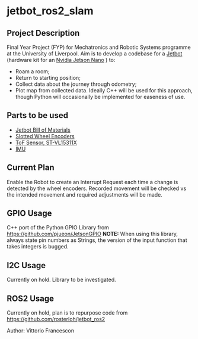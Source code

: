 # jetbot_ros2_slam
## Project Description
Final Year Project (FYP) for Mechatronics and Robotic Systems programme at the University of Liverpool. 
Aim is to develop a codebase for a [Jetbot](https://github.com/NVIDIA-AI-IOT/jetbot) (hardware kit for an [Nvidia Jetson Nano](https://developer.nvidia.com/embedded/jetson-nano-developer-kit) ) to:
* Roam a room;
* Return to starting position;
* Collect data about the journey through odometry;
* Plot map from collected data.
Ideally C++ will be used for this approach, though Python will occasionally be implemented for easeness of use.

## Parts to be used
* [Jetbot Bill of Materials](https://github.com/NVIDIA-AI-IOT/jetbot/wiki/Bill-of-Materials)
* [Slotted Wheel Encoders](https://www.amazon.co.uk/Youmile-Measuring-Optocoupler-Interrupter-Detection/dp/B0817FM4BJ)
* [ToF Sensor, ST-VL15311X](https://www.st.com/en/imaging-and-photonics-solutions/vl53l1x.html)
* [IMU](https://coolcomponents.co.uk/products/grove-imu-9dof-icm20600-ak09918)

## Current Plan
Enable the Robot to create an Interrupt Request each time a change is detected by the wheel encoders. Recorded movement will be checked vs the intended movement and required adjustments will be made.

## GPIO Usage
C++ port of the Python GPIO Library from https://github.com/pjueon/JetsonGPIO
**NOTE:** When using this library, always state pin numbers as Strings, the version of the input function that takes integers is bugged.

## I2C Usage
Currently on hold. Library to be investigated.

## ROS2 Usage
Currently on hold, plan is to repurpose code from https://github.com/rosterloh/jetbot_ros2

Author: Vittorio Francescon
